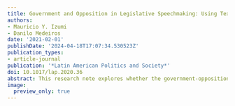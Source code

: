 ```yaml
---
title: Government and Opposition in Legislative Speechmaking: Using Text-As-Data to Estimate Brazilian Political Parties’ Policy Positions
authors: 
- Mauricio Y. Izumi
- Danilo Medeiros
date: '2021-02-01'
publishDate: '2024-04-18T17:07:34.530523Z'
publication_types:
- article-journal
publication: '*Latin American Politics and Society*'
doi: 10.1017/lap.2020.36
abstract: This research note explores whether the government-opposition dimension that emerges from voting records of Brazilian legislatures also arises in legislative speechmaking. Since the earlier stages of the legislative process are innocuous to policy outcomes, party leaders would have fewer incentives to coerce their copartisans’ behavior in speeches than in roll calls. To test this expectation, this study estimates Brazilian political parties’ policy positions, relying on a sentiment analysis approach to classify 64,000 senators’ speeches. The results suggest that the president and the party leadership exert signiﬁcant inﬂuence not only over how legislators vote but also over how they speak. We speculate that these unforeseen ﬁndings are backed by the decisiveness of speeches in passing legislation, the importance leadership gives to party brand, and legislators’ need to signal their positions to leaders and the government.
image:
  preview_only: true
---
```

